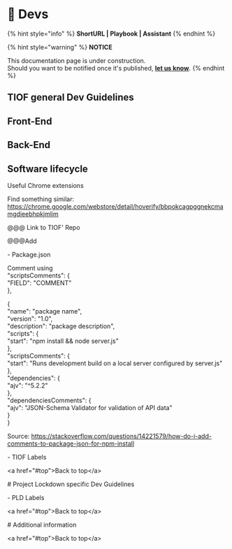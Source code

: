# 🚧 Devs

{% hint style="info" %}
**ShortURL | Playbook | Assistant**
{% endhint %}



{% hint style="warning" %}
**NOTICE**

This documentation page is under construction.\
Should you want to be notified once it's published, [**let us know**](https://tiof.click/TIOFTarianUpdatesService).
{% endhint %}

## TIOF general Dev Guidelines

## Front-End

## Back-End

## Software lifecycle

Useful Chrome extensions

Find something similar: https://chrome.google.com/webstore/detail/hoverify/bbpokcagpggnekcmamgdieebhpkjmljm

@@@ Link to TIOF' Repo

@@@Add

\- Package.json

Comment using \
"scriptsComments": {\
"FIELD": "COMMENT"\
},

{\
"name": "package name",\
"version": "1.0",\
"description": "package description",\
"scripts": {\
"start": "npm install && node server.js"\
},\
"scriptsComments": {\
"start": "Runs development build on a local server configured by server.js"\
},\
"dependencies": {\
"ajv": "^5.2.2"\
},\
"dependenciesComments": {\
"ajv": "JSON-Schema Validator for validation of API data"\
}\
}

Source: https://stackoverflow.com/questions/14221579/how-do-i-add-comments-to-package-json-for-npm-install

\- TIOF Labels

\<a href="#top">Back to top\</a>

\# Project Lockdown specific Dev Guidelines

\- PLD Labels

\<a href="#top">Back to top\</a>

\# Additional information

\<a href="#top">Back to top\</a>
